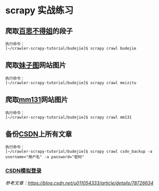 # scrapy 实战练习

## 爬取[百思不得姐](http://www.budejie.com/text/)的段子

```
执行命令：
[~/crawler-scrapy-tutorial/budejie]$ scrapy crawl budejie
```

## 爬取[妹子图](http://www.meizitu.com)网站图片

```
执行命令：
[~/crawler-scrapy-tutorial/budejie]$ scrapy crawl meizitu
```

## 爬取[mm131](http://www.mm131.com)网站图片

```
执行命令：
[~/crawler-scrapy-tutorial/budejie]$ scrapy crawl mm131
```

## 备份[CSDN](https://blog.csdn.net/)上所有文章

```
执行命令：
[~/crawler-scrapy-tutorial/budejie]$ scrapy crawl csdn_backup -a username="用户名" -a password="密码"
```

### [CSDN模拟登录](https://github.com/techstay/python-study/blob/master/python-samples/web/list_csdn_blogs.py)


*参考文章：https://blog.csdn.net/u011054333/article/details/78726634*